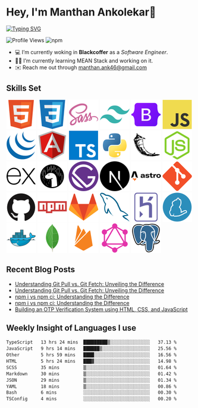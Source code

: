 # Hey, I'm Manthan Ankolekar👋

[![Typing SVG](https://readme-typing-svg.demolab.com?font=Fira+Code&pause=1000&width=435&lines=Front+End+Developer;Learn%2C+Build%2C+Repeat)](https://git.io/typing-svg)

![Profile Views](https://komarev.com/ghpvc/?username=manthanank&color=brightgreen)
![npm](https://img.shields.io/npm/dt/manthanank)
<!-- ![npm](https://img.shields.io/npm/dw/manthanank)
![npm](https://img.shields.io/npm/dm/manthanank)
![npm](https://img.shields.io/npm/dy/manthanank) -->

- 💻 I’m currently woking in **Blackcoffer** as a *Software Engineer*.
- 🧑‍💻 I’m currently learning MEAN Stack and working on it.
- ✉️ Reach me out through [manthan.ank46@gmail.com](mailto:manthan.ank46@gmail.com)

## Skills Set

![HTML5](/assets/svg/html.svg)
![CSS3](/assets/svg/css.svg)
![SASS](/assets/svg/sass.svg)
![TailwindCSS](/assets/svg/tailwindcss.svg)
![Bootstrap](/assets/svg/bootstrap.svg)
![JavaScript](/assets/svg/javascript.svg)
![jQuery](/assets/svg/jquery.svg)
![Angular](/assets/svg/angular.svg)
![Typescript](/assets/svg/typescript.svg)
![Python](/assets/svg/python.svg)
![Flask](/assets/svg/flask.svg)
![Node.js](/assets/svg/nodejs.svg)
![Express](/assets/svg/express.svg)
![Deno](/assets/svg/deno.svg)
![Gatsby](/assets/svg/gatsby.svg)
![NextJs](/assets/svg/nextjs.svg)
![Astro](/assets/svg/astro.svg)
![Git](/assets/svg/git.svg)
![GitHub](/assets/svg/github.svg)
![Npm](/assets/svg/npm.svg)
![GitLab](/assets/svg/gitlab.svg)
![MySQL](/assets/svg/mysql.svg)
![Heroku](/assets/svg/heroku.svg)
![Yarn](/assets/svg/yarn.svg)
![Docker](/assets/svg/docker.svg)
![MongoDB](/assets/svg//mongodb.svg)
![Firebase](/assets/svg/firebase.svg)
![GraphQL](/assets/svg/graphql.svg)
![Postgresql](/assets/svg/postgresql.svg)

## Recent Blog Posts

<!-- BLOG-POST-LIST:START -->
- [Understanding Git Pull vs. Git Fetch: Unveiling the Difference](https://manthanank.hashnode.dev/understanding-git-pull-vs-git-fetch-unveiling-the-difference)
- [Understanding Git Pull vs. Git Fetch: Unveiling the Difference](https://dev.to/manthanank/understanding-git-pull-vs-git-fetch-unveiling-the-difference-52i8)
- [npm i vs npm ci: Understanding the Difference](https://manthanank.hashnode.dev/npm-i-vs-npm-ci-understanding-the-difference)
- [npm i vs npm ci: Understanding the Difference](https://dev.to/manthanank/npm-i-vs-npm-ci-understanding-the-difference-2pfk)
- [Building an OTP Verification System using HTML, CSS, and JavaScript](https://dev.to/manthanank/building-an-otp-verification-system-using-html-css-and-javascript-2dlk)
<!-- BLOG-POST-LIST:END -->

## Weekly Insight of Languages I use

<!--START_SECTION:waka-->

```txt
TypeScript   13 hrs 24 mins  █████████▒░░░░░░░░░░░░░░░   37.13 %
JavaScript   9 hrs 14 mins   ██████▒░░░░░░░░░░░░░░░░░░   25.56 %
Other        5 hrs 59 mins   ████░░░░░░░░░░░░░░░░░░░░░   16.56 %
HTML         5 hrs 24 mins   ███▓░░░░░░░░░░░░░░░░░░░░░   14.98 %
SCSS         35 mins         ▒░░░░░░░░░░░░░░░░░░░░░░░░   01.64 %
Markdown     30 mins         ▒░░░░░░░░░░░░░░░░░░░░░░░░   01.42 %
JSON         29 mins         ▒░░░░░░░░░░░░░░░░░░░░░░░░   01.34 %
YAML         18 mins         ▒░░░░░░░░░░░░░░░░░░░░░░░░   00.86 %
Bash         6 mins          ░░░░░░░░░░░░░░░░░░░░░░░░░   00.30 %
TSConfig     4 mins          ░░░░░░░░░░░░░░░░░░░░░░░░░   00.20 %
```

<!--END_SECTION:waka-->
